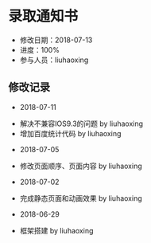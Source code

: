 # 录取通知书
- 修改日期：2018-07-13
- 进度：100%  
- 参与人员：liuhaoxing

## 修改记录
- 2018-07-11
* 解决不兼容IOS9.3的问题 by liuhaoxing
* 增加百度统计代码 by liuhaoxing
- 2018-07-05
* 修改页面顺序、页面内容 by liuhaoxing
- 2018-07-02
* 完成静态页面和动画效果 by liuhaoxing
- 2018-06-29
* 框架搭建 by liuhaoxing

